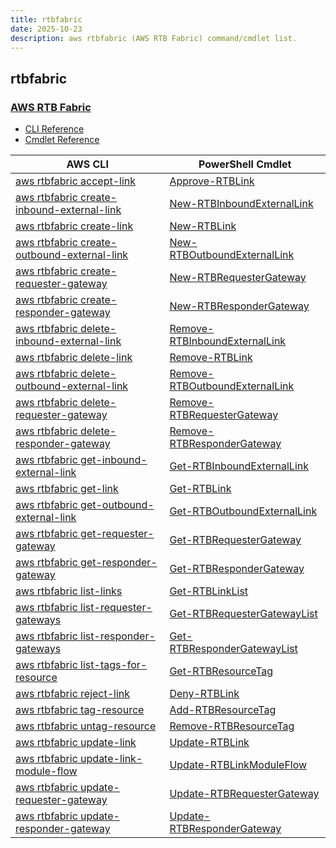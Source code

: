 ```yaml
---
title: rtbfabric
date: 2025-10-23
description: aws rtbfabric (AWS RTB Fabric) command/cmdlet list.
---
```


## rtbfabric

### [AWS RTB Fabric](https://aws.amazon.com/rtb-fabric/)

* [CLI Reference](https://awscli.amazonaws.com/v2/documentation/api/latest/reference/rtbfabric/index.html)
* [Cmdlet Reference](https://docs.aws.amazon.com/powershell/latest/reference/items/RTBFabric_cmdlets.html)

|AWS CLI|PowerShell Cmdlet|
|----|----|
|[aws rtbfabric accept-link](https://awscli.amazonaws.com/v2/documentation/api/latest/reference/rtbfabric/accept-link.html)|[Approve-RTBLink](https://docs.aws.amazon.com/powershell/latest/reference/items/Approve-RTBLink.html)|
|[aws rtbfabric create-inbound-external-link](https://awscli.amazonaws.com/v2/documentation/api/latest/reference/rtbfabric/create-inbound-external-link.html)|[New-RTBInboundExternalLink](https://docs.aws.amazon.com/powershell/latest/reference/items/New-RTBInboundExternalLink.html)|
|[aws rtbfabric create-link](https://awscli.amazonaws.com/v2/documentation/api/latest/reference/rtbfabric/create-link.html)|[New-RTBLink](https://docs.aws.amazon.com/powershell/latest/reference/items/New-RTBLink.html)|
|[aws rtbfabric create-outbound-external-link](https://awscli.amazonaws.com/v2/documentation/api/latest/reference/rtbfabric/create-outbound-external-link.html)|[New-RTBOutboundExternalLink](https://docs.aws.amazon.com/powershell/latest/reference/items/New-RTBOutboundExternalLink.html)|
|[aws rtbfabric create-requester-gateway](https://awscli.amazonaws.com/v2/documentation/api/latest/reference/rtbfabric/create-requester-gateway.html)|[New-RTBRequesterGateway](https://docs.aws.amazon.com/powershell/latest/reference/items/New-RTBRequesterGateway.html)|
|[aws rtbfabric create-responder-gateway](https://awscli.amazonaws.com/v2/documentation/api/latest/reference/rtbfabric/create-responder-gateway.html)|[New-RTBResponderGateway](https://docs.aws.amazon.com/powershell/latest/reference/items/New-RTBResponderGateway.html)|
|[aws rtbfabric delete-inbound-external-link](https://awscli.amazonaws.com/v2/documentation/api/latest/reference/rtbfabric/delete-inbound-external-link.html)|[Remove-RTBInboundExternalLink](https://docs.aws.amazon.com/powershell/latest/reference/items/Remove-RTBInboundExternalLink.html)|
|[aws rtbfabric delete-link](https://awscli.amazonaws.com/v2/documentation/api/latest/reference/rtbfabric/delete-link.html)|[Remove-RTBLink](https://docs.aws.amazon.com/powershell/latest/reference/items/Remove-RTBLink.html)|
|[aws rtbfabric delete-outbound-external-link](https://awscli.amazonaws.com/v2/documentation/api/latest/reference/rtbfabric/delete-outbound-external-link.html)|[Remove-RTBOutboundExternalLink](https://docs.aws.amazon.com/powershell/latest/reference/items/Remove-RTBOutboundExternalLink.html)|
|[aws rtbfabric delete-requester-gateway](https://awscli.amazonaws.com/v2/documentation/api/latest/reference/rtbfabric/delete-requester-gateway.html)|[Remove-RTBRequesterGateway](https://docs.aws.amazon.com/powershell/latest/reference/items/Remove-RTBRequesterGateway.html)|
|[aws rtbfabric delete-responder-gateway](https://awscli.amazonaws.com/v2/documentation/api/latest/reference/rtbfabric/delete-responder-gateway.html)|[Remove-RTBResponderGateway](https://docs.aws.amazon.com/powershell/latest/reference/items/Remove-RTBResponderGateway.html)|
|[aws rtbfabric get-inbound-external-link](https://awscli.amazonaws.com/v2/documentation/api/latest/reference/rtbfabric/get-inbound-external-link.html)|[Get-RTBInboundExternalLink](https://docs.aws.amazon.com/powershell/latest/reference/items/Get-RTBInboundExternalLink.html)|
|[aws rtbfabric get-link](https://awscli.amazonaws.com/v2/documentation/api/latest/reference/rtbfabric/get-link.html)|[Get-RTBLink](https://docs.aws.amazon.com/powershell/latest/reference/items/Get-RTBLink.html)|
|[aws rtbfabric get-outbound-external-link](https://awscli.amazonaws.com/v2/documentation/api/latest/reference/rtbfabric/get-outbound-external-link.html)|[Get-RTBOutboundExternalLink](https://docs.aws.amazon.com/powershell/latest/reference/items/Get-RTBOutboundExternalLink.html)|
|[aws rtbfabric get-requester-gateway](https://awscli.amazonaws.com/v2/documentation/api/latest/reference/rtbfabric/get-requester-gateway.html)|[Get-RTBRequesterGateway](https://docs.aws.amazon.com/powershell/latest/reference/items/Get-RTBRequesterGateway.html)|
|[aws rtbfabric get-responder-gateway](https://awscli.amazonaws.com/v2/documentation/api/latest/reference/rtbfabric/get-responder-gateway.html)|[Get-RTBResponderGateway](https://docs.aws.amazon.com/powershell/latest/reference/items/Get-RTBResponderGateway.html)|
|[aws rtbfabric list-links](https://awscli.amazonaws.com/v2/documentation/api/latest/reference/rtbfabric/list-links.html)|[Get-RTBLinkList](https://docs.aws.amazon.com/powershell/latest/reference/items/Get-RTBLinkList.html)|
|[aws rtbfabric list-requester-gateways](https://awscli.amazonaws.com/v2/documentation/api/latest/reference/rtbfabric/list-requester-gateways.html)|[Get-RTBRequesterGatewayList](https://docs.aws.amazon.com/powershell/latest/reference/items/Get-RTBRequesterGatewayList.html)|
|[aws rtbfabric list-responder-gateways](https://awscli.amazonaws.com/v2/documentation/api/latest/reference/rtbfabric/list-responder-gateways.html)|[Get-RTBResponderGatewayList](https://docs.aws.amazon.com/powershell/latest/reference/items/Get-RTBResponderGatewayList.html)|
|[aws rtbfabric list-tags-for-resource](https://awscli.amazonaws.com/v2/documentation/api/latest/reference/rtbfabric/list-tags-for-resource.html)|[Get-RTBResourceTag](https://docs.aws.amazon.com/powershell/latest/reference/items/Get-RTBResourceTag.html)|
|[aws rtbfabric reject-link](https://awscli.amazonaws.com/v2/documentation/api/latest/reference/rtbfabric/reject-link.html)|[Deny-RTBLink](https://docs.aws.amazon.com/powershell/latest/reference/items/Deny-RTBLink.html)|
|[aws rtbfabric tag-resource](https://awscli.amazonaws.com/v2/documentation/api/latest/reference/rtbfabric/tag-resource.html)|[Add-RTBResourceTag](https://docs.aws.amazon.com/powershell/latest/reference/items/Add-RTBResourceTag.html)|
|[aws rtbfabric untag-resource](https://awscli.amazonaws.com/v2/documentation/api/latest/reference/rtbfabric/untag-resource.html)|[Remove-RTBResourceTag](https://docs.aws.amazon.com/powershell/latest/reference/items/Remove-RTBResourceTag.html)|
|[aws rtbfabric update-link](https://awscli.amazonaws.com/v2/documentation/api/latest/reference/rtbfabric/update-link.html)|[Update-RTBLink](https://docs.aws.amazon.com/powershell/latest/reference/items/Update-RTBLink.html)|
|[aws rtbfabric update-link-module-flow](https://awscli.amazonaws.com/v2/documentation/api/latest/reference/rtbfabric/update-link-module-flow.html)|[Update-RTBLinkModuleFlow](https://docs.aws.amazon.com/powershell/latest/reference/items/Update-RTBLinkModuleFlow.html)|
|[aws rtbfabric update-requester-gateway](https://awscli.amazonaws.com/v2/documentation/api/latest/reference/rtbfabric/update-requester-gateway.html)|[Update-RTBRequesterGateway](https://docs.aws.amazon.com/powershell/latest/reference/items/Update-RTBRequesterGateway.html)|
|[aws rtbfabric update-responder-gateway](https://awscli.amazonaws.com/v2/documentation/api/latest/reference/rtbfabric/update-responder-gateway.html)|[Update-RTBResponderGateway](https://docs.aws.amazon.com/powershell/latest/reference/items/Update-RTBResponderGateway.html)|


